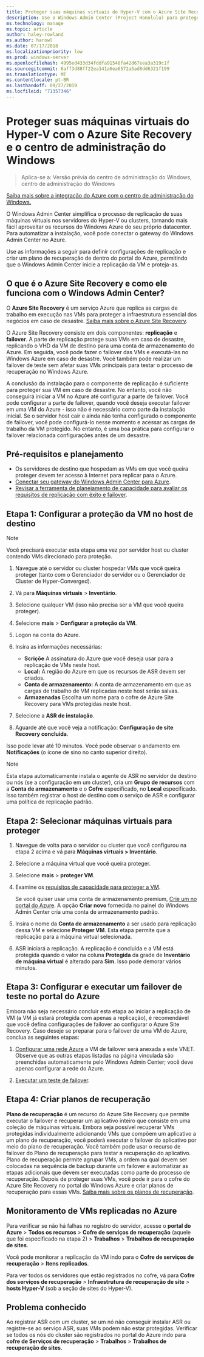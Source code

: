 ```yaml
---
title: Proteger suas máquinas virtuais do Hyper-V com o Azure Site Recovery e o centro de administração do Windows
description: Use o Windows Admin Center (Project Honolulu) para proteger as máquinas virtuais do Hyper-V com o Azure Site Recovery.
ms.technology: manage
ms.topic: article
author: haley-rowland
ms.author: harowl
ms.date: 07/17/2018
ms.localizationpriority: low
ms.prod: windows-server
ms.openlocfilehash: 4995ed433d34fddfa91548fa42d67eea3a319c1f
ms.sourcegitcommit: 6aff3d88ff22ea141a6ea6572a5ad8dd6321f199
ms.translationtype: MT
ms.contentlocale: pt-BR
ms.lasthandoff: 09/27/2019
ms.locfileid: "71357346"
---
```

# <a name="protect-your-hyper-v-virtual-machines-with-azure-site-recovery-and-windows-admin-center"></a>Proteger suas máquinas virtuais do Hyper-V com o Azure Site Recovery e o centro de administração do Windows

>Aplica-se a: Versão prévia do centro de administração do Windows, centro de administração do Windows

[Saiba mais sobre a integração do Azure com o centro de administração do Windows.](../plan/azure-integration-options.md)

O Windows Admin Center simplifica o processo de replicação de suas máquinas virtuais nos servidores do Hyper-V ou clusters, tornando mais fácil aproveitar os recursos do Windows Azure do seu próprio datacenter. Para automatizar a instalação, você pode conectar o gateway do Windows Admin Center no Azure.

Use as informações a seguir para definir configurações de replicação e criar um plano de recuperação de dentro do portal do Azure, permitindo que o Windows Admin Center inicie a replicação da VM e proteja-as.

## <a name="what-is-azure-site-recovery-and-how-does-it-work-with-windows-admin-center"></a>O que é o Azure Site Recovery e como ele funciona com o Windows Admin Center? 

O **Azure Site Recovery** é um serviço Azure que replica as cargas de trabalho em execução nas VMs para proteger a infraestrutura essencial dos negócios em caso de desastre.  [Saiba mais sobre o Azure Site Recovery](https://docs.microsoft.com/azure/site-recovery/site-recovery-overview).

O Azure Site Recovery consiste em dois componentes: **replicação** e **failover**. A parte de replicação protege suas VMs em caso de desastre, replicando o VHD da VM de destino para uma conta de armazenamento do Azure. Em seguida, você pode fazer o failover das VMs e executá-las no Windows Azure em caso de desastre. Você também pode realizar um failover de teste sem afetar suas VMs principais para testar o processo de recuperação no Windows Azure.

A conclusão da instalação para o componente de replicação é suficiente para proteger sua VM em caso de desastre. No entanto, você não conseguirá iniciar a VM no Azure até configurar a parte de failover. Você pode configurar a parte de failover, quando você deseja executar failover em uma VM do Azure - isso não é necessário como parte da instalação inicial. Se o servidor host cair e ainda não tenha configurado o componente de failover, você pode configurá-lo nesse momento e acessar as cargas de trabalho da VM protegido. No entanto, é uma boa prática para configurar o failover relacionada configurações antes de um desastre.
 

## <a name="prerequisites-and-planning"></a>Pré-requisitos e planejamento

- Os servidores de destino que hospedam as VMs em que você queira proteger devem ter acesso à Internet para replicar para o Azure.
- [Conectar seu gateway do Windows Admin Center para Azure](azure-integration.md).
- [Revisar a ferramenta de planejamento de capacidade para avaliar os requisitos de replicação com êxito e failover](https://docs.microsoft.com/azure/site-recovery/hyper-v-site-walkthrough-capacity).

## <a name="step-1-set-up-vm-protection-on-your-target-host"></a>Etapa 1: Configurar a proteção da VM no host de destino

> [!NOTE] 
> Você precisará executar esta etapa uma vez por servidor host ou cluster contendo VMs direcionado para proteção.

1. Navegue até o servidor ou cluster hospedar VMs que você queira proteger (tanto com o Gerenciador do servidor ou o Gerenciador de Cluster de Hyper-Converged).
2. Vá para **Máquinas virtuais** > **Inventário**.
3. Selecione qualquer VM (isso não precisa ser a VM que você queira proteger).
4. Selecione **mais** > **Configurar a proteção da VM**.
5. Logon na conta do Azure.
6. Insira as informações necessárias:

   - **Scriçõe** A assinatura do Azure que você deseja usar para a replicação de VMs neste host.
   - **Local:** A região do Azure em que os recursos de ASR devem ser criados.
   - **Conta de armazenamento:** A conta de armazenamento em que as cargas de trabalho de VM replicadas neste host serão salvas.
   - **Armazenadas** Escolha um nome para o cofre de Azure Site Recovery para VMs protegidas neste host.

7. Selecione a **ASR de instalação**.
8. Aguarde até que você veja a notificação: **Configuração de site Recovery concluída**.
 
Isso pode levar até 10 minutos. Você pode observar o andamento em **Notificações** (o ícone de sino no canto superior direito).

>[!NOTE]
> Esta etapa automaticamente instala o agente de ASR no servidor de destino ou nós (se a configuração em um cluster), cria um **Grupo de recursos** com a **Conta de armazenamento** e o **Cofre** especificado, no **Local** especificado. Isso também registrar o host de destino com o serviço de ASR e configurar uma política de replicação padrão.

## <a name="step-2-select-virtual-machines-to-protect"></a>Etapa 2: Selecionar máquinas virtuais para proteger

1. Navegue de volta para o servidor ou cluster que você configurou na etapa 2 acima e vá para **Máquinas virtuais > Inventário**.
2. Selecione a máquina virtual que você queira proteger.
3. Selecione **mais** > **proteger VM**.
4. Examine os [requisitos de capacidade para proteger a VM](https://docs.microsoft.com/azure/site-recovery/site-recovery-capacity-planner).

    Se você quiser usar uma conta de armazenamento premium, [Crie um no portal do Azure](https://docs.microsoft.com/azure/storage/common/storage-premium-storage). A opção **Criar novo** fornecida no painel do Windows Admin Center cria uma conta de armazenamento padrão.

5. Insira o nome da **Conta de armazenamento** a ser usado para replicação dessa VM e selecione **Proteger VM**. Esta etapa permite que a replicação para a máquina virtual selecionada. 

6. ASR iniciará a replicação. A replicação é concluída e a VM está protegida quando o valor na coluna **Protegida** da grade de **Inventário de máquina virtual** é alterado para **Sim**. Isso pode demorar vários minutos.  

## <a name="step-3-configure-and-run-a-test-failover-in-the-azure-portal"></a>Etapa 3: Configurar e executar um failover de teste no portal do Azure

 Embora não seja necessário concluir esta etapa ao iniciar a replicação de VM (a VM já estará protegida com apenas a replicação), é recomendável que você defina configurações de failover ao configurar o Azure Site Recovery. Caso deseje se preparar para o failover de uma VM do Azure, conclua as seguintes etapas:

1. [Configurar uma rede Azure](https://docs.microsoft.com/azure/site-recovery/hyper-v-site-walkthrough-prepare-azure) a VM de failover será anexada a este VNET. Observe que as outras etapas listadas na página vinculada são preenchidas automaticamente pelo Windows Admin Center; você deve apenas configurar a rede do Azure.

2. [Executar um teste de failover](https://docs.microsoft.com/azure/site-recovery/hyper-v-site-walkthrough-test-failover).

## <a name="step-4-create-recovery-plans"></a>Etapa 4: Criar planos de recuperação

**Plano de recuperação** é um recurso do Azure Site Recovery que permite executar o failover e recuperar um aplicativo inteiro que consiste em uma coleção de máquinas virtuais. Embora seja possível recuperar VMs protegidas individualmente adicionando VMs que compõem um aplicativo a um plano de recuperação, você poderá executar o failover do aplicativo por meio do plano de recuperação. Você também pode usar o recurso de failover do Plano de recuperação para testar a recuperação do aplicativo. Plano de recuperação permite agrupar VMs, a ordem na qual devem ser colocadas na sequência de backup durante um failover e automatizar as etapas adicionais que devem ser executadas como parte do processo de recuperação. Depois de proteger suas VMs, você pode ir para o cofre do Azure Site Recovery no portal do Windows Azure e criar planos de recuperação para essas VMs. [Saiba mais sobre os planos de recuperação](https://docs.microsoft.com/azure/site-recovery/site-recovery-create-recovery-plans).

## <a name="monitoring-replicated-vms-in-azure"></a>Monitoramento de VMs replicadas no Azure ##

Para verificar se não há falhas no registro do servidor, acesse o **portal do Azure** > **Todos os recursos** > **Cofre de serviços de recuperação** (aquele que foi especificado na etapa 2) > **Trabalhos** > **Trabalhos de recuperação de sites**.

Você pode monitorar a replicação da VM indo para o **Cofre de serviços de recuperação** > **Itens replicados**.

Para ver todos os servidores que estão registrados no cofre, vá para **Cofre dos serviços de recuperação** > **Infraestrutura de recuperação de site** > **hosts Hyper-V** (sob a seção de sites do Hyper-V).

## <a name="known-issue"></a>Problema conhecido ##

Ao registrar ASR com um cluster, se um nó não conseguir instalar ASR ou registre-se ao serviço ASR, suas VMs podem não estar protegidas. Verificar se todos os nós do cluster são registrados no portal do Azure indo para **cofre de Serviços de recuperação** > **Trabalhos** > **Trabalhos de recuperação de sites**.